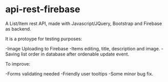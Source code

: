 # api-rest-firebase
A List/Item rest API, made with Javascript/JQuery, Bootstrap and Firebase as backend.

It is a protoype for testing purposes:

-Image Uploading to Firebase
-Items editing, title, description and image.
-Saving list order in database after ordenable update event.

To improve:

-Forms validating needed
-Friendly user tooltips
-Some minor bug fix.
